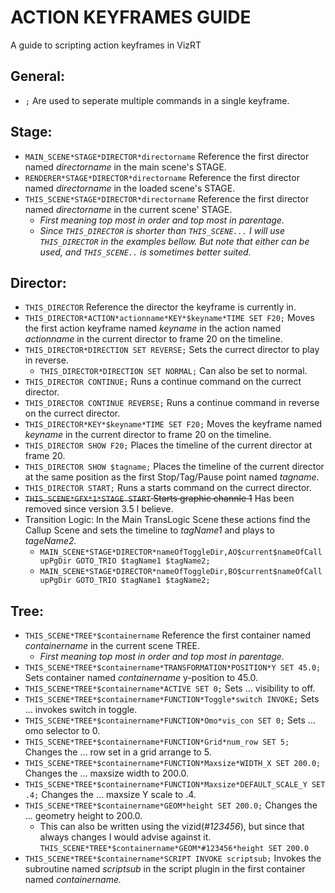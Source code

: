 # ACTION KEYFRAMES GUIDE
A guide to scripting action keyframes in VizRT

## General:
* `;` Are used to seperate multiple commands in a single keyframe.

## Stage:
* `MAIN_SCENE*STAGE*DIRECTOR*directorname` Reference the first director named *directorname* in the main scene's STAGE.
* `RENDERER*STAGE*DIRECTOR*directorname` Reference the first director named *directorname* in the loaded scene's STAGE.
* `THIS_SCENE*STAGE*DIRECTOR*directorname` Reference the first director named *directorname* in the current scene' STAGE.
  * *First meaning top most in order and top most in parentage.*
  * *Since `THIS_DIRECTOR` is shorter than `THIS_SCENE...` I will use `THIS_DIRECTOR` in the examples bellow. But note that either can be used, and `THIS_SCENE..` is sometimes better suited.*

## Director:
* `THIS_DIRECTOR` Reference the director the keyframe is currently in.
* `THIS_DIRECTOR*ACTION*actionname*KEY*$keyname*TIME SET F20;` Moves the first action keyframe named *keyname* in the action named *actionname* in the current director to frame 20 on the timeline.
* `THIS_DIRECTOR*DIRECTION SET REVERSE;` Sets the currect director to play in reverse.
  * `THIS_DIRECTOR*DIRECTION SET NORMAL;` Can also be set to normal.
* `THIS_DIRECTOR CONTINUE;` Runs a continue command on the currect director.
* `THIS_DIRECTOR CONTINUE REVERSE;` Runs a continue command in reverse on the currect director.
* `THIS_DIRECTOR*KEY*$keyname*TIME SET F20;` Moves the keyframe named *keyname* in the current director to frame 20 on the timeline. 
* `THIS_DIRECTOR SHOW F20;` Places the timeline of the current director at frame 20. 
* `THIS_DIRECTOR SHOW $tagname;` Places the timeline of the current director at the same position as the first Stop/Tag/Pause point named *tagname*.
* `THIS_DIRECTOR START;` Runs a starts command on the currect director.
* ~~`THIS_SCENE*GFX*1*STAGE START` Starts graphic channle 1~~ Has been removed since version 3.5 I believe.
* Transition Logic: In the Main TransLogic Scene these actions find the Callup Scene and sets the timeline to *tagName1* and plays to *tageName2.*
  * `MAIN_SCENE*STAGE*DIRECTOR*nameOfToggleDir,AO$current$nameOfCallupPgDir GOTO_TRIO $tagName1 $tagName2;`
  * `MAIN_SCENE*STAGE*DIRECTOR*nameOfToggleDir,BO$current$nameOfCallupPgDir GOTO_TRIO $tagName1 $tagName2;`

## Tree:
* `THIS_SCENE*TREE*$containername` Reference the first container named *containername* in the current scene TREE.
  * *First meaning top most in order and top most in parentage.*
* `THIS_SCENE*TREE*$containername*TRANSFORMATION*POSITION*Y SET 45.0;` Sets container named *containername* y-position to 45.0.
* `THIS_SCENE*TREE*$containername*ACTIVE SET 0;` Sets ... visibility to off.
* `THIS_SCENE*TREE*$containername*FUNCTION*Toggle*switch INVOKE;` Sets ... invokes switch in toggle.
* `THIS_SCENE*TREE*$containername*FUNCTION*Omo*vis_con SET 0;` Sets ... omo selector to 0.
* `THIS_SCENE*TREE*$containername*FUNCTION*Grid*num_row SET 5;` Changes the ... row set in a grid arrange to 5.
* `THIS_SCENE*TREE*$containername*FUNCTION*Maxsize*WIDTH_X SET 200.0;` Changes the ... maxsize width to 200.0.
* `THIS_SCENE*TREE*$containername*FUNCTION*Maxsize*DEFAULT_SCALE_Y SET .4;` Changes the ... maxsize Y scale to .4.
* `THIS_SCENE*TREE*$containername*GEOM*height SET 200.0;` Changes the ... geometry height to 200.0.
  * This can also be written using the vizid(*#123456*), but since that always changes I would advise against it. `THIS_SCENE*TREE*$containername*GEOM*#123456*height SET 200.0`
* `THIS_SCENE*TREE*$containername*SCRIPT INVOKE scriptsub;` Invokes the subroutine named *scriptsub* in the script plugin in the first container named *containername.*
